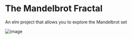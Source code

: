 # The Mandelbrot Fractal


An elm project that allows you to explore the Mandelbrot set

![image](https://user-images.githubusercontent.com/34604972/160328224-ea78ca9e-8f75-4e21-b2e6-83afec24b5ab.png)
